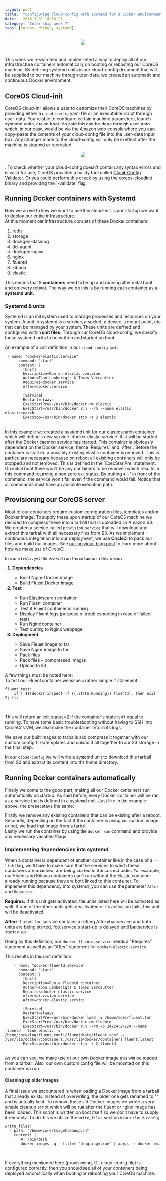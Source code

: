 ```yaml
---
layout: post
title:  "Configuring cloud-config with systemd for a Docker environment"
date:   2016-3-30 14:36:23
category: "Internship week 7"
tags: [coreos, docker, systemd]
---
```



<div style="text-align:center"><img src ="/images/core_and_docker.png" style="max-width:100%;padding-bottom:25px"/></div>

This week we researched and implemented a way to deploy all of our infrastructure containers automatically on booting or rebooting our CoreOS machine. By defining systemd units in our cloud-config document that will be supplied to our machine through user-data, we created an automatic and continuous Docker environment. 
<!--more-->

## **CoreOS Cloud-init**

CoreOS cloud-init allows a user to customize their CoreOS machines by providing either a `cloud-config` yaml file or an executable script through user-data. You're able to configure certain machine parameters, launch systemd units, etc on boot. 
As said this can be done through user-data which, in our case, would be via the Amazon web console where you can copy-paste the contents of your cloud-config file into the user-data input box. Any changes made to the cloud-config will only be in effect after the machine is stopped or recreated. 

<div style="text-align:center"><img src ="/images/ec2-instance-cloud-config.png" style="max-width:100%;padding-bottom:25px"/></div>
.
To check whether your cloud-config doesn't contain any syntax errors and is valid for use, CoreOS provided a handy tool called <a href="https://coreos.com/validate/">Cloud-Config Validator</a>.
Or you could perform this check by using the coreos-cloudinit binary and providing the `-validate` flag.

## **Running Docker containers with Systemd**

Now we arrive to how we want to use this cloud-init. Upon startup we want to deploy our entire infrastructure.  
At this moment our infrastructure consists of these Docker containers:  
<ol class="default">
 	<li>redis</li>
	<li>storage</li>
	<li>dockgen-datadog</li>
	<li>dd-agent</li>
	<li>dockgen-nginx</li>
	<li>nginx</li>
	<li>fluentd</li>
	<li>kibana</li>
	<li>elastic</li>
</ol>

This means that **9 containers** need to be up and running after inital boot and on every reboot. The way we do this is by running each container as a **systemd unit**.   


### **Systemd & units**

Systemd is an init system used to manage processes and resources on your system. A unit in systemd is a service, a socket, a device, a mount point, etc that can be managed by your system. These units are defined and configured within **unit files**. Through our CoreOS cloud-config, we specify these systemd units to be written and started on boot.  

An example of a unit definition in our `cloud-config.yml`:

```
 - name: "docker-elastic.service"
      command: "start"
      content: |
        [Unit]
        Description=Run an elastic container
        Author=Toon Lamberigts & Tomas Vercautter
        Requires=docker.service
        After=docker.service

        [Service]
        Restart=always
        ExecStartPre=-/usr/bin/docker rm elastic
        ExecStart=/usr/bin/docker run --rm --name elastic elasticsearch
        ExecStop=/usr/bin/docker stop -t 2 elastic
```
<br />
In this example we created a systemd unit for our elasticsearch container which will define a new service `docker-elastic.service` that will be started after the Docker daemon service has started. This container is obviously dependent on the Docker service, hence `Requires` and `After`. Before the container is started, a possibly existing elastic container is removed. This is particulary necessary because on reboot all exisiting containers will only be stopped and not removed. This is defined in the `ExecStartPre` statement. On initial boot there won't be any containers to be removed which results in this command returning a non zero exit status. By putting a '-' in front of the command, the service won't fail even if the command would fail.  
Notice that all commands must have an absolute execution path.

## **Provisioning our CoreOS server**

Most of our containers require custom configuration files, templates and/or Docker image. To supply these upon startup of our CoreOS machine we decided to compress these into a tarball that is uploaded on Amazon S3. We created a service called `provision.service` that will download and extract this tarball with all necessary files from S3. As we implement continuous integration into our deployment, we use **CircleCi** to pack our files and build our images. See <a href="/internship%20week%202/2016/02/24/dock-gen-and-continuous-integration.html">our previous blog post</a> to learn more about how we make use of CircleCi. 

In our `circle.yml` file we will run these tasks in this order:

<ol class="default">
	<b><li>Dependencies</li></b>
	<ul class="default">
 		<li>Build Nginx Docker image</li>
 		<li>Build Fluent Docker image</li>
 	</ul>
 	<b><li>Test</li></b>
 	<ul class="default">
 		<li>Run Elasticsearch container</li>
 		<li>Run Fluent container</li>
 		<li>Test if Fluent container is running</li>
 		<li>Display Fluent logs (purpose of troubleshooting in case of failed test)</li>
 		<li>Run Nginx container</li>
 		<li>Test curling to Nginx webpage</li>
 	</ul>
 	<b><li>Deployment</li></b>
 	<ul class="default">
 		<li>Save Fleunt image to tar</li>
 		<li>Save Nginx image to tar</li>
 		<li>Pack files</li>
 		<li>Pack files + compressed images</li>
 		<li>Upload to S3</li>
 	</ul>
</ol>


A few things must be noted here:  
To test our Fluent container we issue a rather simple if statement

```
fluent_test:
	if ! $$(docker inspect -f {{.State.Running}} fluentd); then exit 2; fi;
```
<br />

This will return an exit status=2 if the container's state isn't equal to running. To have some basic troubleshooting without having to SSH into CircleCi's VM, we also make the container return its logs.  

We save our built images to tarballs and compress it together with our custom config files/templates and upload it all together to our S3 storage in the final step. 
  
In our `cloud-config` we will write a systemd unit to download this tarball from S3 and extract its content into the home directory.

## **Running Docker containers automatically**

Finally we come to the good part, making all our Docker containers run automatically on startup. As said before, every Docker container will be ran as a service that is defined in a systemd unit. Just like in the example above, the preset stays the same:  

Firstly we remove any existing containers that can be existing after a reboot.  Secondly, depending on the fact if the container is using our custom image or not, we load that image from a tarball.  
Lastly we run the container by using the `docker run` command and provide any necessary variables/flags.  

### **Implementing dependencies into systemd**
When a container is dependant of another container like in the case of a `--link` flag, we'll have to make sure that the services to which these containers are attached, are being started in the correct order. For example, our Fluent and Kibana containers can't run without the Elastic container already running because they are both linked to this container. To implement this dependency into systemd, you can use the parameter `After` and `Requires`.  
  
**Requires:** If this unit gets activated, the units listed here will be activated as well. If one of the other units gets deactivated or its activation fails, this unit will be deactivated.

**After:** If a unit foo.service contains a setting After=bar.service and both units are being started, foo.service's start-up is delayed until bar.service is started up.
  
Going by this definition, our `docker-fluentd.service` needs a "Requires" statement as well as an "After" statement for `docker-elastic.service`.

This results in this unit definition:

```
    - name: "docker-fluentd.service"
      command: "start"
      content: |
        [Unit]
        Description=Run a fluentd container
        Author=Toon Lamberigts & Tomas Vercautter
        Requires=docker-elastic.service
        After=provision.service
        After=docker-elastic.service

        [Service]
        Restart=always
        ExecStartPre=/usr/bin/docker load -i /home/core/fluent.tar
        ExecStartPre=-/usr/bin/docker rm fluentd
        ExecStart=/usr/bin/docker run --rm -p 24224:24224 --name fluentd --link elastic -v /home/core/log/fluent.conf:/fluentd/etc/fluent.conf -v /var/lib/docker/containers:/var/lib/docker/containers fluent:latest
        ExecStop=/usr/bin/docker stop -t 2 fluentd
```
<br />
As you can see, we make use of our own Docker image that will be loaded from a tarball. Also, our own custom config file will be mounted on this container on run.  
  
#### **Cleaning up older images**
A final issue we encountered is when loading a Docker image from a tarball that already exists. Instead of overwriting, the older one gets renamed to "<none>" and is actually kept. To remove these old Docker images we wrote a very simple cleanup script which will be run after the fluent or nginx image has been loaded. This script is written on boot itself so we don't have to supply it remotely. To do this we utilize the <code class="highlighter-rouge">write_files</code> section in our <code class="highlighter-rouge">cloud-config</code>.

```
write_files:
  - path: "/home/core/ImageCleanup.sh"
    content: |
       #! /bin/bash
       docker images -q --filter "dangling=true" | xargs -r docker rmi
```
<br />

If everything mentioned here (provisioning, CI, cloud-config file) is configured correctly, then you should see all of your containers being deployed automatically when booting or rebooting your CoreOS machine.